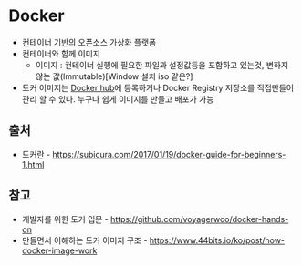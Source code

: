 # Docker

 - 컨테이너 기반의 오픈소스 가상화 플랫폼
 - 컨테이너와 함께 이미지
   - 이미지 : 컨테이너 실행에 필요한 파일과 설정값등을 포함하고 있는것, 변하지 않는 값(Immutable)[Window 설치 iso 같은?]
 - 도커 이미지는 [Docker hub](https://hub.docker.com/)에 등록하거나 Docker Registry 저장소를 직접만들어 관리 할 수 있다. 누구나 쉽게 이미지를 만들고 배포가 가능

 ## 출처 

  - 도커란 - https://subicura.com/2017/01/19/docker-guide-for-beginners-1.html

 ## 참고

  - 개발자를 위한 도커 입문 - https://github.com/voyagerwoo/docker-hands-on
  - 만들면서 이해하는 도커 이미지 구조 - https://www.44bits.io/ko/post/how-docker-image-work
